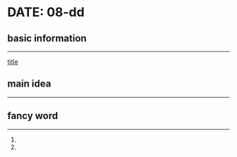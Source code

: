 # DATE: 08-dd

## basic information
--------------------
[title](url)

## main idea
------------
###
> 

###
> 

###
> 


## fancy word
-------------
1. 
2. 
